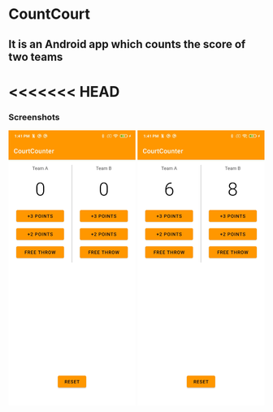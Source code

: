 
# CountCourt
## It is an Android app which counts the score of two teams

<<<<<<< HEAD
=======





<h3>Screenshots</h3>

<div class="row">
          <img src="/ScreenShots\Screenshot_2021-02-22-13-41-44-595_com.example.android.courtcounter.jpg" width = "250" title = "ss1">
           <img src ="ScreenShots\Screenshot_2021-02-22-13-41-49-449_com.example.android.courtcounter.jpg" width = "250" title = "ss2">
</div>

